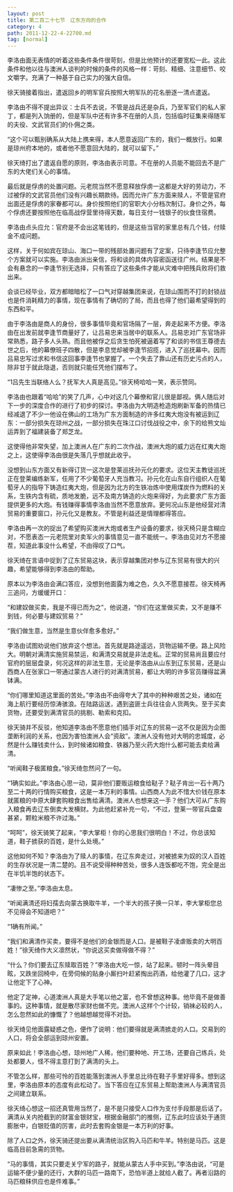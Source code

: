 ```yaml
---
layout: post
title: 第二百二十七节　辽东方向的合作
category: 4
path: 2011-12-22-4-22700.md
tag: [normal]
---
```


李洛由面无表情的听着这些条件条件很苛刻，但是比他预计的还要宽松一此。这此条件和他以往与澳洲人谈判的时候的条件的风格一样：苛刻、精细、注意细节、咬文嚼字。充满了一种基于自己实力的强大自信。

徐天骑接着指出，遣返回乡的明军官兵按照大明军队的花名册逐一清点遣返。

李洛由不得不提出异议：士兵不去说，不管是战兵还是杂兵，乃至军官们的私人家丁，都是列入饷册的，但是军队中还有许多不在册的人员，包括临时征集来得随军的夫役、文武官员们的仆佣之类。

“这个可以甄别确系从大陆上携来得，本人愿意返回广东的，我们一概放行。如果是琼州府本地的，或者他不愿意回大陆的，就可以留下。”

徐天绮打出了遣返自愿的原则，李洛由表示司意。不在册的人员能不能回去不是广东的大佬们关心的事情。

最后就是俘虏的处置问题。元老院当然不愿意释放俘虏一这都是大好的劳动力，不过被俘的文武官员他们没有兴趣长期款待。因而允许广东方面来赎人，不管是官府出面还是俘虏的家眷都可以。身价按照他们的官职大小分档次制订。身价之外，每个俘虏还要按照他在临高战俘营里待得天数，每日支付一钱银子的伙食住宿费。

李洛由点头应允：官府是不会出这笔钱的，但是这些当官的家里总有几个钱，付赎金不成问题。

这样，关于何如宾在琼山、海口一带的残部处置问题有了定案，只待李逢节应允整个方案就可以实施。李洛由派出亲信，将和谈的具体内容密函送往广州。结果是不会有悬念的一李逢节别无选择，只有答应了这些条件才能从灾难中把残兵败将们救出来。

会谈已经毕业，双方都暗暗松了一口气对穿越集团来说，在琼山围而不打的封锁战也是件消耗精力的事情，现在事情有了确切的了局，而且也得了他们最希望得到的东西和平。

由于李洛由是商人的身份，很多事情毕竟和官场隔了一层，奔走起来不方便。李洛由在出发前就李逢节商量好了，让吕易忠来当居中的联系人。吕易忠对广东官场非常熟悉，路子多人头熟。而且他被俘之后贪生怕死被逼着写了和谈的书信王尊德去世之后，他的幕僚班子四散，但是李息觉却被李逢节招揽，进入了巡抚幕中。因而吕易忠写过求和书信这回事李逢节也掌握了。一个失去了靠山还有历史污点的人，除非甘于就此隐退，否则就只能任凭他们摆布了。

“1吕先生当联络人么？抚军大人真是高见。”徐天椅哈哈一笑，表示赞同。

李洛由也跟着“哈哈”的笑了几声，心中对这几个幕僚和官儿很是鄙视。俩人随后对下一步的深度合作的进行了初步的探讨。李洛由为大明造枪造炮刷新军备的热情已经减退了不少一他设在佛山的工场为广东方面制造的许多红夷大炮没有被运到辽东：一部分损失在琼州之战，一部分损失在珠江口讨伐战役之中，余下的给熊文灿运弄到了福建装备了郑芝龙。

这使得他非常失望，加上澳洲人在广东的二次作战，澳洲大炮的威力远在红夷大炮之上，这使得李洛由很是失落几乎想就此收乎。

没想到山东方面又有新得订货一这次是登莱巡抚孙元化的要求。这位天主教徒巡抚正在登莱编练新军，任用了不少葡萄牙人充当教习。孙元化在山东自行组织人在葡萄牙人的指导下铸造红夷大炮，但是因为北方的生铁冶炼中使用煤炭作为燃料的关系，生铁内含有硫，质地发脆，远不及南方铸造的火炮来得好，为此要求广东方面提供更多的大炮。有钱赚得事情李洛由当然不愿意放弃。更何况山东是他经营对清贸易的重要窗口，孙元化又是教友。不管是利益还是情理都得答应。

李洛由再一次的捉出了希望购买澳洲大炮或者生产设备的要求，徐天椅只是含糊应对，不愿表态一元老院里对卖军火的事情意见一直不能统一。李洛由见对方不愿接茬，知道此事没什么希望，不由得叹了口气。

徐天绮在言语中捉到了辽东贸易这块，表示穿越集团对参与辽东贸易有很大的兴趣，希望能够得到李洛由的帮助。

原本以为李洛由会满口答应，没想到他面露为难之色，久久不愿意接茬。徐天椅再三追问，方缓缓开口：

“和建奴做买卖，我是不得已而为之”，他说道，“你们在这里做买卖，又不是赚不到钱，何必要与建奴贸易？”

“我们做生意，当然是生意伙伴愈多愈好。”

李洛由试图劝说他们放弃这个想法。首先就是路途遥远，货物运输不便。路上风险大。明朝对满清实施贸易禁运，和满清交易就是非法走私。正常的贸易尚且要应付官府的层层盘录，何况这样的非法生意，无论是李洛由从山东到辽东贸易，还是山西商人在张家口一带通过蒙古人进行的对满清贸易，都让大明的许多官员赚得盆满钵满。

“你们哪里知道这里面的苦处。”李洛由不由得夸大了其中的种种艰苦之处，诸如在海上航行要经历惊涛骇浪。在陆路运送，遇到盗匪士兵往往会人货两失。至于买卖货物，还要受到满清官员的挑剔、勒索和克扣。

徐天骑并不反驳，他知道李洛由不愿意他们插手对辽东的贸易一这不仅是因为企图垄断利润的关系，也因为害怕澳洲人会“资敌”。澳洲人没有他对大明的忠城度，必然是什么赚钱卖什么，到时候诸如粮食、铁器乃至火药大炮什么都可能去卖给满清。

“听闻鞋子极匿粮食。”徐天绮忽然问了一句。

“1确实如此。”李洛由心思一动，莫非他们要贩运粮食给鞑子？鞑子肯出一石十两乃至二十两的行情购买粮食，这是一本万利的事情。山西商人为此不惜大价钱在原本就匿粮的中原大肆套购粮食出售给满清。澳洲人也想来这一手？他们大可从广东购入粮食再去辽东倒卖大发横财。为此他赶紧补充一句，“不过，登莱一带官兵盘查甚紧，颗粒米粮不许过海。”

“呵呵”，徐天骑笑了起来，“李大掌柜！你的心思我们很明白！不过，你总该知道，鞋子掳获的百姓，是什么处境。”

这他如何不知？李洛由为了赎人的事情，在辽东奔走过，对被掳来为奴的汉人百姓的生存状况是一清二楚的。且不说受得种种苦处，很多人连饭都吃不饱，完全是出在半饥半饱的状态下。

“凄惨之至。”李洛由太息。

“听闻满清还将妇孺去向蒙古换取牛羊，一个半大的孩子换一只羊，李大掌柜您总不见得会不知道吧？”

“1确有所闻。”

“我们和满清作买卖，要得不是他们的金银而是人口。是被鞋子凌虐贩卖的大明百姓！”徐天绮作大义凛然状，“你说这买卖做得做不得？”

“什么？你们要去辽东赎取百姓？”李洛由大吃一惊，站了起来。顿时一阵头晕目眩，又跌坐回椅中，在旁伺候的贴身小厮扫叶赶紧掏出药酒，给他灌了几口，这才让他定下了心神。

他定了定神，心道澳洲人真是大手笔以他之富，也不曾想这种事。他毕竟不是做善事的。这种事情，就是散尽家财也做不完。澳洲人这样个个计较，销袜必较的人，怎么忽然如此的慷慨了？他越想越觉得不对劲。

徐天绮见他面露疑惑之色，便作了说明：他们要得就是满清掳走的人口。交易到的人口，将会全部运到琼州安置。

原来如此！李洛由心想，琼州地广人稀，他们要种地、开工场，还要自己练兵，处处都要人，怪不得主意打到了满清的头上。

不管怎么样，那些可怜的百姓能落到澳洲人手里总比待在鞋子手里好得多。想到这里，李洛由原本的态度有此松动了。当下答应在辽东贸易上帮助澳洲人与满清官员之间建立联系。

徐天绮心想这一招还真管用当然了，是不是只接受人口作为支付手段那是后话了。满清从关内抢截到的财富金银财宝，根据金融部门的推侧，辽东此时应该处于通货膨胀中，白银贬值的厉害，此时去套购金银是一本万利的好事。

除了人口之外，徐天骑还提出要从满清统治区购入马匹和牛羊。特别是马匹。这是临高目前急需的货物。

“马的事情，其实只要走关宁军的路子，就能从蒙古人手中买到。”李洛由说，“可是运输不便少量的还行，大群的马匹一路南下，恐怕半道上就给人截了。再者沿路的马匹粮秣供应也是件难事。”
